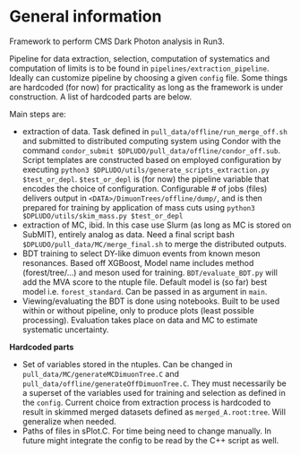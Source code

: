 # General information

Framework to perform CMS Dark Photon analysis in Run3.

Pipeline for data extraction, selection, computation of systematics and computation of limits is to be found in `pipelines/extraction_pipeline`. Ideally can customize pipeline by choosing a given `config` file. Some things are hardcoded (for now) for practicality as long as the framework is under construction. A list of hardcoded parts are below.

Main steps are:
* extraction of data. Task defined in `pull_data/offline/run_merge_off.sh` and submitted to distributed computing system using Condor with the command `condor_submit $DPLUDO/pull_data/offline/condor_off.sub`. Script templates are constructed based on employed configuration by executing `python3 $DPLUDO/utils/generate_scripts_extraction.py $test_or_depl`. `$test_or_depl` is (for now) the pipeline variable that encodes the choice of configuration. Configurable # of jobs (files) delivers output in `<DATA>/DimuonTrees/offline/dump/`, and is then prepared for training by application of mass cuts using `python3 $DPLUDO/utils/skim_mass.py $test_or_depl`
* extraction of MC, ibid. In this case use Slurm (as long as MC is stored on SubMIT), entirely analog as data. Need a final script bash `$DPLUDO/pull_data/MC/merge_final.sh` to merge the distributed outputs. 
* BDT training to select DY-like dimuon events from known meson resonances. Based off XGBoost, Model name includes method (forest/tree/...) and meson used for training. `BDT/evaluate_BDT.py` will add the MVA score to the ntuple file. Default model is (so far) best model i.e. `forest_standard`. Can be passed in as argument in `main`. 
* Viewing/evaluating the BDT is done using notebooks. Built to be used within or without pipeline, only to produce plots (least possible processing). Evaluation takes place on data and MC to estimate systematic uncertainty.  



**Hardcoded parts**
- Set of variables stored in the ntuples. Can be changed in `pull_data/MC/generateMCDimuonTree.C` and `pull_data/offline/generateOffDimuonTree.C`. They must necessarily be a superset of the variables used for training and selection as defined in the `config`. Current choice from extraction process is hardcoded to result in skimmed merged datasets defined as `merged_A.root:tree`. Will generalize when needed. 
- Paths of files in sPlot.C. For time being need to change manually. In future might integrate the config to be read by the C++ script as well.